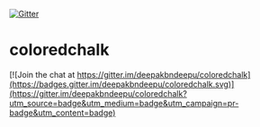 [![Gitter](https://badges.gitter.im/deepakbndeepu/coloredchalk.svg)](https://gitter.im/deepakbndeepu/coloredchalk?utm_source=badge&utm_medium=badge&utm_campaign=pr-badge)
# coloredchalk

[![Join the chat at https://gitter.im/deepakbndeepu/coloredchalk](https://badges.gitter.im/deepakbndeepu/coloredchalk.svg)](https://gitter.im/deepakbndeepu/coloredchalk?utm_source=badge&utm_medium=badge&utm_campaign=pr-badge&utm_content=badge)

